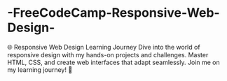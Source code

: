 # -FreeCodeCamp-Responsive-Web-Design-
🌐 Responsive Web Design Learning Journey  Dive into the world of responsive design with my hands-on projects and challenges. Master HTML, CSS, and create web interfaces that adapt seamlessly. Join me on my learning journey! 🚀
